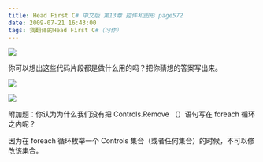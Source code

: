 ```yaml
---
title: Head First C# 中文版 第13章 控件和图形 page572
date: 2009-07-21 16:43:00
tags: 我翻译的Head First C#（习作）
---
```

![](https://p-blog.csdn.net/images/p_blog_csdn_net/cuipengfei1/EntryImages/20090721/2009-07-21_16-31-38.jpg)

你可以想出这些代码片段都是做什么用的吗？把你猜想的答案写出来。

  

![](https://p-blog.csdn.net/images/p_blog_csdn_net/cuipengfei1/EntryImages/20090721/2009-07-21_16-32-13.jpg)

![](https://p-blog.csdn.net/images/p_blog_csdn_net/cuipengfei1/EntryImages/20090721/2009-07-21_16-32-32.jpg)

附加题：你认为为什么我们没有把  Controls.Remove  （）语句写在  foreach  循环之内呢？

因为在  foreach  循环枚举一个  Controls  集合（或者任何集合）的时候，不可以修改该集合。



